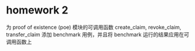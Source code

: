 # homework 2

为 proof of existence (poe) 模块的可调用函数 create_claim, revoke_claim, transfer_claim 添加 benchmark 用例，并且将 benchmark 运行的结果应用在可调用函数上
